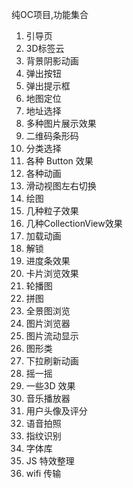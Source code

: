 
纯OC项目,功能集合

1. 引导页
2. 3D标签云
3. 背景阴影动画
4. 弹出按钮
5. 弹出提示框
6. 地图定位
7. 地址选择
8. 多种图片展示效果
9. 二维码条形码
10. 分类选择
11. 各种 Button 效果
12. 各种动画
13. 滑动视图左右切换
14. 绘图
15. 几种粒子效果
16. 几种CollectionView效果
17. 加载动画
18. 解锁
19. 进度条效果
20. 卡片浏览效果
21. 轮播图
22. 拼图
23. 全景图浏览
24. 图片浏览器
25. 图片流动显示
26. 图形类
27. 下拉刷新动画
28. 摇一摇
29. 一些3D 效果
30. 音乐播放器
31. 用户头像及评分
32. 语音拍照
33. 指纹识别
34. 字体库
35. JS 特效整理
36. wifi 传输
